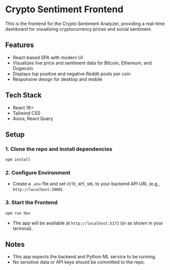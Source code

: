# Crypto Sentiment Frontend

This is the frontend for the Crypto Sentiment Analyzer, providing a real-time dashboard for visualizing cryptocurrency prices and social sentiment.

## Features
- React-based SPA with modern UI
- Visualizes live price and sentiment data for Bitcoin, Ethereum, and Dogecoin
- Displays top positive and negative Reddit posts per coin
- Responsive design for desktop and mobile

## Tech Stack
- React 18+
- Tailwind CSS
- Axios, React Query

## Setup

### 1. Clone the repo and install dependencies
```sh
npm install
```

### 2. Configure Environment
- Create a `.env` file and set `VITE_API_URL` to your backend API URL (e.g., `http://localhost:3000`).

### 3. Start the Frontend
```sh
npm run dev
```
- The app will be available at `http://localhost:5173` (or as shown in your terminal).

## Notes
- This app expects the backend and Python ML service to be running.
- No sensitive data or API keys should be committed to the repo.
